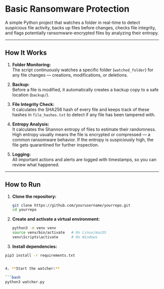# Basic Ransomware Protection

A simple Python project that watches a folder in real-time to detect suspicious file activity, backs up files before changes, checks file integrity, and flags potentially ransomware-encrypted files by analyzing their entropy.

---

## How It Works

1. **Folder Monitoring:**  
   The script continuously watches a specific folder (`watched_folder`) for any file changes — creations, modifications, or deletions.

2. **Backup:**  
   Before a file is modified, it automatically creates a backup copy to a safe location (`backup/`).

3. **File Integrity Check:**  
   It calculates the SHA256 hash of every file and keeps track of these hashes in `file_hashes.txt` to detect if any file has been tampered with.

4. **Entropy Analysis:**  
   It calculates the Shannon entropy of files to estimate their randomness. High entropy usually means the file is encrypted or compressed — a common ransomware behavior. If the entropy is suspiciously high, the file gets quarantined for further inspection.

5. **Logging:**  
   All important actions and alerts are logged with timestamps, so you can review what happened.

---

## How to Run

1. **Clone the repository:**

   ```bash
   git clone https://github.com/yourusername/yourrepo.git
   cd yourrepo

2. **Create and activate a virtual environment:**

   ```bash
   python3 -m venv venv
   source venv/bin/activate   # On Linux/macOS
   venv\Scripts\activate      # On Windows

3. **Install dependencies:**
 
  ```bash
  pip3 install -r requirements.txt


4. **Start the watcher:**
 
  ```bash
  python3 watcher.py

